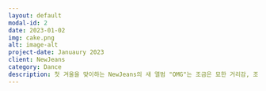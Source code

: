 ```yaml
---
layout: default
modal-id: 2
date: 2023-01-02
img: cake.png
alt: image-alt
project-date: Januaury 2023
client: NewJeans
category: Dance
description: 첫 겨울을 맞이하는 NewJeans의 새 앨범 "OMG"는 조금은 묘한 거리감, 조금은 낯선 배경 속에서 다시 한번 관계를 이야기한다.
---
```


